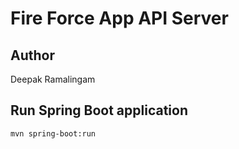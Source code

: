 # Fire Force App API Server

## Author
Deepak Ramalingam

## Run Spring Boot application
```
mvn spring-boot:run
```
